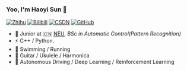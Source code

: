 ### Yoo, I'm Haoyi Sun 👋


[![Zhihu](https://img.shields.io/badge/dynamic/json?color=%231E90FF&label=zhihu&query=%24.data.totalSubs&suffix=%20followers&url=https%3A%2F%2Fapi.spencerwoo.com%2Fsubstats%2F%3Fsource%3Dzhihu%26queryKey%3Dhaoyisun)](https://www.zhihu.com/people/haoyisun)
[![Bilibili](https://img.shields.io/badge/dynamic/json?color=%23ff69b4&label=bilibili&query=%24.data.totalSubs&suffix=%20followers&url=https%3A%2F%2Fapi.spencerwoo.com%2Fsubstats%2F%3Fsource%3Dbilibili%26queryKey%3D1966715)](https://space.bilibili.com/1966715)
[![CSDN](https://img.shields.io/badge/csdn-2658%20followers-%23FF0000)](https://blog.csdn.net/qwe900)
[![GitHub](https://img.shields.io/badge/dynamic/json?color=%09%23000000&label=github&query=%24.data.totalSubs&suffix=%20followers&url=https%3A%2F%2Fapi.spencerwoo.com%2Fsubstats%2F%3Fsource%3Dgithub%26queryKey%3DSunHaoOne)](https://github.com/SunHaoOne)



- 🍻 Junior at 🇨🇳 [NEU](https://neu.edu.cn/), _BSc in Automatic Control(Pattern Recognition)_
- ⚡ C++ / Python.
- 🏃 Swimming / Running 
- :guitar: Guitar / Ukulele / Harmonica 
- :taxi: Autonomous Driving / Deep Learning / Reinforcement Learning

